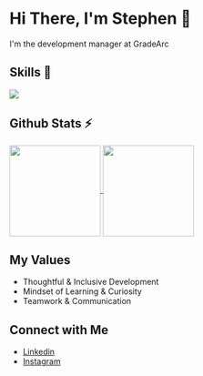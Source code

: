 # Hi There, I'm Stephen 👋

I'm the development manager at GradeArc

## Skills 🚀 <br/>
<p>
  <a href="https://skillicons.dev">
    <img src="https://skillicons.dev/icons?i=css,express,figma,firebase,git,github,gitlab,graphql,html,js,jest,md,mysql,nextjs,netlify,nodejs,react,sass,ts,vscode" />
  </a>
</p>

## Github Stats ⚡ <br/>
<a href="https://github.com/Stephenklop">
  <img align="center" src="https://github-readme-stats.vercel.app/api?username=Stephenklop&amp;show_icons=true&amp;theme=radical" height="160"  witdh="480" />
</a>
<a href="https://github.com/Stephenklop">
  <img align="center" src="http://github-readme-streak-stats.herokuapp.com?user=Stephenklop&theme=radical" height="160" witdh="480" />
</a>

## My Values
- Thoughtful & Inclusive Development <br/>
- Mindset of Learning & Curiosity <br/>
- Teamwork & Communication

## Connect with Me
- [Linkedin](https://www.linkedin.com/in/stephen-klop-982b79149/) <br/>
- [Instagram](https://www.instagram.com/stefklop/) <br/>
